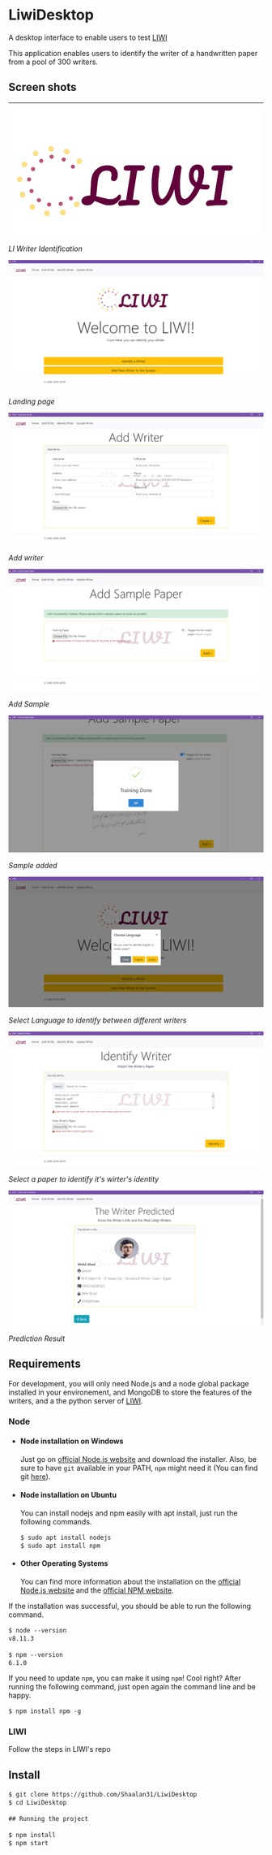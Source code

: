 # LiwiDesktop

A desktop interface to enable users to test [LIWI](https://github.com/Shaalan31/LIWI)

This application enables users to identify the writer of a handwritten paper from a pool of 300 writers.

## Screen shots
---
![LOGO][logo] 

*LI Writer Identification*



![Homepage][home] 

*Landing page*



![Add Writer][add_writer] 

*Add writer*



![Add  Sample][add_sample] 

*Add Sample*



![Sample done][sample_done] 

*Sample added*



![Identify][identify] 

*Select Language to identify between different writers*



![predict][predict] 

*Select a paper to identify it's wirter's identity*



![prediction][prediction] 

*Prediction Result*






## Requirements

For development, you will only need Node.js and a node global package installed in your environement, and MongoDB to store the features of the writers, and a the python server of [LIWI](https://github.com/Shaalan31/LIWI).

### Node
- #### Node installation on Windows

  Just go on [official Node.js website](https://nodejs.org/) and download the installer.
Also, be sure to have `git` available in your PATH, `npm` might need it (You can find git [here](https://git-scm.com/)).

- #### Node installation on Ubuntu

  You can install nodejs and npm easily with apt install, just run the following commands.

      $ sudo apt install nodejs
      $ sudo apt install npm

- #### Other Operating Systems
  You can find more information about the installation on the [official Node.js website](https://nodejs.org/) and the [official NPM website](https://npmjs.org/).

If the installation was successful, you should be able to run the following command.

    $ node --version
    v8.11.3

    $ npm --version
    6.1.0

If you need to update `npm`, you can make it using `npm`! Cool right? After running the following command, just open again the command line and be happy.

    $ npm install npm -g



### LIWI

Follow the steps in LIWI's repo

## Install

    $ git clone https://github.com/Shaalan31/LiwiDesktop
    $ cd LiwiDesktop

	## Running the project
	
	$ npm install 
	$ npm start





[logo]: https://github.com/Shaalan31/LiwiDesktop/blob/master/readme_images/logo.png "LI Writer Indeitification"

[add_sample]: https://github.com/Shaalan31/LiwiDesktop/blob/master/readme_images/add_sample.png "Add Sample"

[add_writer]: https://github.com/Shaalan31/LiwiDesktop/blob/master/readme_images/add_writer.png "Add Writer"

[home]: https://github.com/Shaalan31/LiwiDesktop/blob/master/readme_images/home.png "Home"

[identify]: https://github.com/Shaalan31/LiwiDesktop/blob/master/readme_images/identify.png "Identify"

[predict]: https://github.com/Shaalan31/LiwiDesktop/blob/master/readme_images/predict.png "predict"

[prediction]: https://github.com/Shaalan31/LiwiDesktop/blob/master/readme_images/prediction.png "prediction"

[sample_done]: https://github.com/Shaalan31/LiwiDesktop/blob/master/readme_images/sample_done.png "sample done"


